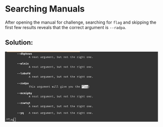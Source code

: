 # Searching Manuals

After opening the manual for challenge, searching for `flag` and skipping the first few results reveals that the correct argument is `--radpa`.


## Solution:

![solution](04_Searching_Manuals.png)

